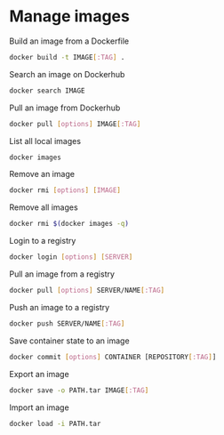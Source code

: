 # Manage images

Build an image from a Dockerfile  
```bash
docker build -t IMAGE[:TAG] .
```

Search an image on Dockerhub  
```bash
docker search IMAGE
```

Pull an image from Dockerhub  
```bash
docker pull [options] IMAGE[:TAG]
```

List all local images  
```bash
docker images
```

Remove an image  
```bash
docker rmi [options] [IMAGE]
```

Remove all images  
```bash
docker rmi $(docker images -q)
```

Login to a registry  
```bash
docker login [options] [SERVER]
```

Pull an image from a registry  
```bash
docker pull [options] SERVER/NAME[:TAG]
```

Push an image to a registry  
```bash
docker push SERVER/NAME[:TAG]
```

Save container state to an image  
```bash
docker commit [options] CONTAINER [REPOSITORY[:TAG]]
```

Export an image  
```bash
docker save -o PATH.tar IMAGE[:TAG]
```

Import an image
```bash
docker load -i PATH.tar
```
